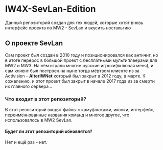 # IW4X-SevLan-Edition
Данный репозиторий создан для тех людей, которые хотят вновь интерфейс проекта по MW2 - SevLan и вкусить ностальгию

## О проекте SevLan
Сам проект был создан в 2010 году и позиционировался как античит, но в итоге перерос в большой проект с бесплатными мультиплеерами для MW2 и MW3.
На нём играли многие русские игроки(включая меня), и сам клиент был построен на ныне тогда мёртвом клиенте из за Activision - **AlterIWNet** который был закрыт в 2012 году, в марте.
К сожалению, и этот проект был закрыт в начале 2017 года из за смерти их главного сервера...

### Что входит в этот репозиторий?
В этот репозиторий входят файлы с камуфляжами, иконки, интерфейс, переименнованные названия команд и многое другое, что использовалось в MW2 SevLan.

#### Будет ли этот репозиторий обновлятся?
Нет и ещё раз - нет.
